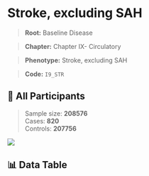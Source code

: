 # Stroke, excluding SAH

> **Root:** Baseline Disease  

> **Chapter:** Chapter IX- Circulatory  

> **Phenotype:** Stroke, excluding SAH  

> **Code:** `I9_STR`

## 🧪 All Participants  
> Sample size: **208576**  
> Cases: **820**  
> Controls: **207756**
<img src="/Sensitive/Figures/ALL/Baseline/I9_STR.png"/>

## 📊 Data Table
<CsvTableMRF src="/Sensitive/Data/ALL/Baseline/LG_I9_STR.csv"/>


